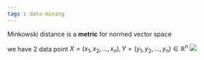 ```yaml
---
tags : data-mining
---
```


Minkowski distance is a **metric** for normed vector space

we have 2 data point $X=(x_1, x_2,...,x_n), Y=(y_1, y_2,...,y_n) \in \mathbb{R}^n$ 
![](https://i.imgur.com/tZoeng4.png)
